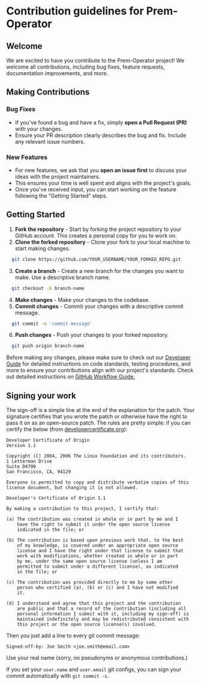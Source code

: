 # Contribution guidelines for Prem-Operator

## Welcome

We are excited to have you contribute to the Prem-Operator project!
We welcome all contributions, including bug fixes, feature requests, documentation improvements, and more.

## Making Contributions

### Bug Fixes

- If you've found a bug and have a fix, simply **open a Pull Request (PR)** with your changes.
- Ensure your PR description clearly describes the bug and fix. Include any relevant issue numbers.

### New Features

- For new features, we ask that you **open an issue first** to discuss your ideas with the project maintainers.
- This ensures your time is well spent and aligns with the project's goals.
- Once you've received input, you can start working on the feature following the "Getting Started" steps.


## Getting Started

1. **Fork the repository** - Start by forking the project repository to your GitHub account. This creates a personal copy for you to work on.
2. **Clone the forked repository** - Clone your fork to your local machine to start making changes.

```bash
  git clone https://github.com/YOUR_USERNAME/YOUR_FORKED_REPO.git
```
3. **Create a branch** - Create a new branch for the changes you want to make. Use a descriptive branch name.

```bash
  git checkout -b branch-name
```
4. **Make changes** - Make your changes to the codebase.
5. **Commit changes** - Commit your changes with a descriptive commit message.

```bash
  git commit -m 'commit message'
```
6. **Push changes** - Push your changes to your forked repository.

```bash
  git push origin branch-name
```

Before making any changes, please make sure to check out our [Developer Guide](./developer_guide.md) for detailed instructions on code standards, testing procedures, and more to ensure your contributions align with our project's standards.
Check out detailed instructions on [GitHub Workflow Guide.](https://github.com/kubernetes/community/blob/master/contributors/guide/github-workflow.md)

## <a name="signing"></a>Signing your work

The sign-off is a simple line at the end of the explanation for the patch. Your
signature certifies that you wrote the patch or otherwise have the right to pass
it on as an open-source patch. The rules are pretty simple: if you can certify
the below (from [developercertificate.org](http://developercertificate.org/)):

```
Developer Certificate of Origin
Version 1.1

Copyright (C) 2004, 2006 The Linux Foundation and its contributors.
1 Letterman Drive
Suite D4700
San Francisco, CA, 94129

Everyone is permitted to copy and distribute verbatim copies of this
license document, but changing it is not allowed.

Developer's Certificate of Origin 1.1

By making a contribution to this project, I certify that:

(a) The contribution was created in whole or in part by me and I
    have the right to submit it under the open source license
    indicated in the file; or

(b) The contribution is based upon previous work that, to the best
    of my knowledge, is covered under an appropriate open source
    license and I have the right under that license to submit that
    work with modifications, whether created in whole or in part
    by me, under the same open source license (unless I am
    permitted to submit under a different license), as indicated
    in the file; or

(c) The contribution was provided directly to me by some other
    person who certified (a), (b) or (c) and I have not modified
    it.

(d) I understand and agree that this project and the contribution
    are public and that a record of the contribution (including all
    personal information I submit with it, including my sign-off) is
    maintained indefinitely and may be redistributed consistent with
    this project or the open source license(s) involved.
```

Then you just add a line to every git commit message:

    Signed-off-by: Joe Smith <joe.smith@email.com>

Use your real name (sorry, no pseudonyms or anonymous contributions.)

If you set your `user.name` and `user.email` git configs, you can sign your
commit automatically with `git commit -s`.
